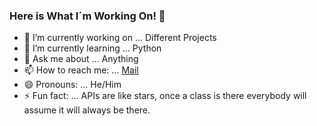 ### Here is What I´m Working On! 👋



- 🔭 I’m currently working on ... Different Projects
- 🌱 I’m currently learning ... Python
- 💬 Ask me about ... Anything
- 📫 How to reach me: ... [Mail](mailto:scalo8734hi@gmail.com)
- 😄 Pronouns: ... He/Him
- ⚡ Fun fact: ... APIs are like stars, once a class is there everybody will assume it will always be there.

